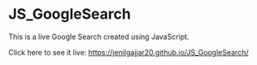 # JS_GoogleSearch

This is a live Google Search created using JavaScript. 

Click here to see it live: https://jenilgajjar20.github.io/JS_GoogleSearch/
